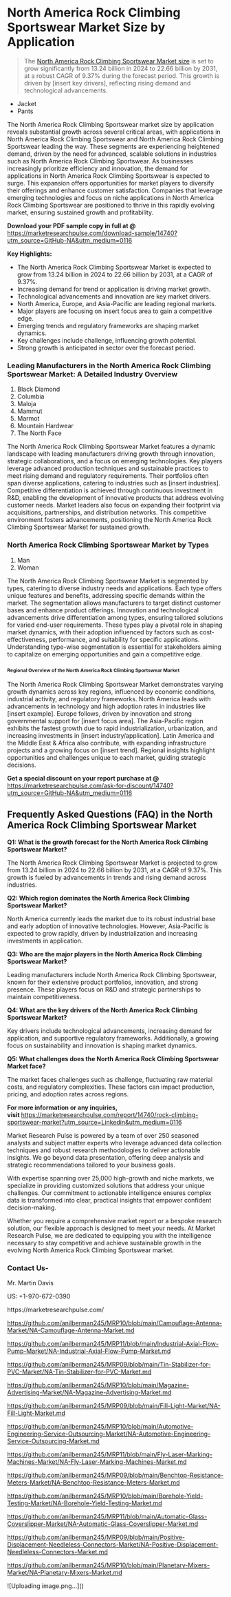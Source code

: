 <h1>North America Rock Climbing Sportswear Market&nbsp;Size by Application</h1><blockquote><p>The <a href="https://marketresearchpulse.com/download-sample/14740?utm_source=GitHub-NA&amp;utm_medium=0116">North America Rock Climbing Sportswear Market size</a> is set to grow significantly from 13.24 billion in 2024 to 22.66 billion by 2031, at a robust CAGR of 9.37% during the forecast period. This growth is driven by [insert key drivers], reflecting rising demand and technological advancements.</p></blockquote><ul><li>Jacket<li> Pants</li></ul><p>The North America Rock Climbing Sportswear market size by application reveals substantial growth across several critical areas, with applications in North America Rock Climbing Sportswear and North America Rock Climbing Sportswear leading the way. These segments are experiencing heightened demand, driven by the need for advanced, scalable solutions in industries such as North America Rock Climbing Sportswear. As businesses increasingly prioritize efficiency and innovation, the demand for applications in North America Rock Climbing Sportswear is expected to surge. This expansion offers opportunities for market players to diversify their offerings and enhance customer satisfaction. Companies that leverage emerging technologies and focus on niche applications in North America Rock Climbing Sportswear are positioned to thrive in this rapidly evolving market, ensuring sustained growth and profitability.</p><p><strong>Download your PDF sample copy in full at @ </strong><a href="https://marketresearchpulse.com/download-sample/14740?utm_source=GitHub-NA&amp;utm_medium=0116">https://marketresearchpulse.com/download-sample/14740?utm_source=GitHub-NA&amp;utm_medium=0116</a></p><p><strong>Key Highlights: </strong></p><ul><li>The North America Rock Climbing Sportswear Market is expected to grow from 13.24 billion in 2024 to 22.66 billion by 2031, at a CAGR of 9.37%.</li><li>Increasing demand for trend or application is driving market growth.</li><li>Technological advancements and innovation are key market drivers.</li><li>North America, Europe, and Asia-Pacific are leading regional markets.</li><li>Major players are focusing on insert focus area to gain a competitive edge.</li><li>Emerging trends and regulatory frameworks are shaping market dynamics.</li><li>Key challenges include challenge, influencing growth potential.</li><li>Strong growth is anticipated in sector over the forecast period.</li></ul><h3>Leading Manufacturers in the North America Rock Climbing Sportswear Market: A Detailed Industry Overview</h3><ol><li>Black Diamond</li><li>Columbia</li><li>Maloja</li><li>Mammut</li><li>Marmot</li><li>Mountain Hardwear</li><li>The North Face</li></ol><div class="flex max-w-full flex-col flex-grow"><div class="min-h-8 text-message flex w-full flex-col items-end gap-2 whitespace-normal break-words [.text-message+&amp;]:mt-5" dir="auto" data-message-author-role="assistant" data-message-id="fd8432e4-4910-450d-b182-61b7bfb0a01f" data-message-model-slug="gpt-4o"><div class="flex w-full flex-col gap-1 empty:hidden first:pt-[3px]"><div class="markdown prose w-full break-words dark:prose-invert light"><p>The North America Rock Climbing Sportswear Market features a dynamic landscape with leading manufacturers driving growth through innovation, strategic collaborations, and a focus on emerging technologies. Key players leverage advanced production techniques and sustainable practices to meet rising demand and regulatory requirements. Their portfolios often span diverse applications, catering to industries such as [insert industries]. Competitive differentiation is achieved through continuous investment in R&amp;D, enabling the development of innovative products that address evolving customer needs. Market leaders also focus on expanding their footprint via acquisitions, partnerships, and distribution networks. This competitive environment fosters advancements, positioning the North America Rock Climbing Sportswear Market for sustained growth.</p></div></div></div></div><h3>North America Rock Climbing Sportswear Market by Types</h3><ol><li>Man<li> Woman</li></ol><div class="flex max-w-full flex-col flex-grow"><div class="min-h-8 text-message flex w-full flex-col items-end gap-2 whitespace-normal break-words [.text-message+&amp;]:mt-5" dir="auto" data-message-author-role="assistant" data-message-id="084470be-0bb7-4664-bddf-5156b4f41249" data-message-model-slug="gpt-4o-mini"><div class="flex w-full flex-col gap-1 empty:hidden first:pt-[3px]"><div class="markdown prose w-full break-words dark:prose-invert light"><p>The North America Rock Climbing Sportswear Market is segmented by types, catering to diverse industry needs and applications. Each type offers unique features and benefits, addressing specific demands within the market. The segmentation allows manufacturers to target distinct customer bases and enhance product offerings. Innovation and technological advancements drive differentiation among types, ensuring tailored solutions for varied end-user requirements. These types play a pivotal role in shaping market dynamics, with their adoption influenced by factors such as cost-effectiveness, performance, and suitability for specific applications. Understanding type-wise segmentation is essential for stakeholders aiming to capitalize on emerging opportunities and gain a competitive edge.</p></div></div></div></div><h3><span style="font-size: 11px;">Regional Overview of the North America Rock Climbing Sportswear Market</span></h3><div class="flex max-w-full flex-col flex-grow"><div class="min-h-8 text-message flex w-full flex-col items-end gap-2 whitespace-normal break-words [.text-message+&amp;]:mt-5" dir="auto" data-message-author-role="assistant" data-message-id="e9038762-ce64-4e30-91c9-9bd413514231" data-message-model-slug="gpt-4o-mini"><div class="flex w-full flex-col gap-1 empty:hidden first:pt-[3px]"><div class="markdown prose w-full break-words dark:prose-invert light"><p>The North America Rock Climbing Sportswear Market demonstrates varying growth dynamics across key regions, influenced by economic conditions, industrial activity, and regulatory frameworks. North America leads with advancements in technology and high adoption rates in industries like [insert example]. Europe follows, driven by innovation and strong governmental support for [insert focus area]. The Asia-Pacific region exhibits the fastest growth due to rapid industrialization, urbanization, and increasing investments in [insert industry/application]. Latin America and the Middle East &amp; Africa also contribute, with expanding infrastructure projects and a growing focus on [insert trend]. Regional insights highlight opportunities and challenges unique to each market, guiding strategic decisions.</p></div></div></div></div><p><strong>Get a special discount on your report purchase at @ </strong><a href="https://marketresearchpulse.com/ask-for-discount/14740?utm_source=GitHub-NA&amp;utm_medium=0116">https://marketresearchpulse.com/ask-for-discount/14740?utm_source=GitHub-NA&amp;utm_medium=0116</a></p><h2>Frequently Asked Questions (FAQ) in the North America Rock Climbing Sportswear Market</h2><p><strong>Q1: What is the growth forecast for the North America Rock Climbing Sportswear Market?</strong></p><p>The North America Rock Climbing Sportswear Market is projected to grow from 13.24 billion in 2024 to 22.66 billion by 2031, at a CAGR of 9.37%. This growth is fueled by advancements in trends and rising demand across industries.</p><p><strong>Q2: Which region dominates the North America Rock Climbing Sportswear Market?</strong></p><p>North America currently leads the market due to its robust industrial base and early adoption of innovative technologies. However, Asia-Pacific is expected to grow rapidly, driven by industrialization and increasing investments in application.</p><p><strong>Q3: Who are the major players in the North America Rock Climbing Sportswear Market?</strong></p><p>Leading manufacturers include North America Rock Climbing Sportswear, known for their extensive product portfolios, innovation, and strong presence. These players focus on R&amp;D and strategic partnerships to maintain competitiveness.</p><p><strong>Q4: What are the key drivers of the North America Rock Climbing Sportswear Market?</strong></p><p>Key drivers include technological advancements, increasing demand for application, and supportive regulatory frameworks. Additionally, a growing focus on sustainability and innovation is shaping market dynamics.</p><p><strong>Q5: What challenges does the North America Rock Climbing Sportswear Market face?</strong></p><p>The market faces challenges such as challenge, fluctuating raw material costs, and regulatory complexities. These factors can impact production, pricing, and adoption rates across regions.</p><p><strong>For more information or any inquiries, visit&nbsp;</strong><a href="https://marketresearchpulse.com/report/14740/rock-climbing-sportswear-market?utm_source=Linkedin&utm_medium=0116">https://marketresearchpulse.com/report/14740/rock-climbing-sportswear-market?utm_source=Linkedin&utm_medium=0116</a></p><p>Market Research Pulse is powered by a team of over 250 seasoned analysts and subject matter experts who leverage advanced data collection techniques and robust research methodologies to deliver actionable insights. We go beyond data presentation, offering deep analysis and strategic recommendations tailored to your business goals.</p><p>With expertise spanning over 25,000 high-growth and niche markets, we specialize in providing customized solutions that address your unique challenges. Our commitment to actionable intelligence ensures complex data is transformed into clear, practical insights that empower confident decision-making.</p><p>Whether you require a comprehensive market report or a bespoke research solution, our flexible approach is designed to meet your needs. At Market Research Pulse, we are dedicated to equipping you with the intelligence necessary to stay competitive and achieve sustainable growth in the evolving North America Rock Climbing Sportswear market.</p><h3><strong>Contact Us-</strong></h3><p>Mr. Martin Davis</p><p>US: +1-970-672-0390</p><p>https://marketresearchpulse.com/</p><p><a href="https://github.com/anilberman245/MRP10/blob/main/Camouflage-Antenna-Market/NA-Camouflage-Antenna-Market.md">https://github.com/anilberman245/MRP10/blob/main/Camouflage-Antenna-Market/NA-Camouflage-Antenna-Market.md</a></p><p><a href="https://github.com/anilberman245/MRP11/blob/main/Industrial-Axial-Flow-Pump-Market/NA-Industrial-Axial-Flow-Pump-Market.md">https://github.com/anilberman245/MRP11/blob/main/Industrial-Axial-Flow-Pump-Market/NA-Industrial-Axial-Flow-Pump-Market.md</a></p><p><a href="https://github.com/anilberman245/MRP09/blob/main/Tin-Stabilizer-for-PVC-Market/NA-Tin-Stabilizer-for-PVC-Market.md">https://github.com/anilberman245/MRP09/blob/main/Tin-Stabilizer-for-PVC-Market/NA-Tin-Stabilizer-for-PVC-Market.md</a></p><p><a href="https://github.com/anilberman245/MRP10/blob/main/Magazine-Advertising-Market/NA-Magazine-Advertising-Market.md">https://github.com/anilberman245/MRP10/blob/main/Magazine-Advertising-Market/NA-Magazine-Advertising-Market.md</a></p><p><a href="https://github.com/anilberman245/MRP09/blob/main/Fill-Light-Market/NA-Fill-Light-Market.md">https://github.com/anilberman245/MRP09/blob/main/Fill-Light-Market/NA-Fill-Light-Market.md</a></p><p><a href="https://github.com/anilberman245/MRP10/blob/main/Automotive-Engineering-Service-Outsourcing-Market/NA-Automotive-Engineering-Service-Outsourcing-Market.md">https://github.com/anilberman245/MRP10/blob/main/Automotive-Engineering-Service-Outsourcing-Market/NA-Automotive-Engineering-Service-Outsourcing-Market.md</a></p><p><a href="https://github.com/anilberman245/MRP11/blob/main/Fly-Laser-Marking-Machines-Market/NA-Fly-Laser-Marking-Machines-Market.md">https://github.com/anilberman245/MRP11/blob/main/Fly-Laser-Marking-Machines-Market/NA-Fly-Laser-Marking-Machines-Market.md</a></p><p><a href="https://github.com/anilberman245/MRP09/blob/main/Benchtop-Resistance-Meters-Market/NA-Benchtop-Resistance-Meters-Market.md">https://github.com/anilberman245/MRP09/blob/main/Benchtop-Resistance-Meters-Market/NA-Benchtop-Resistance-Meters-Market.md</a></p><p><a href="https://github.com/anilberman245/MRP10/blob/main/Borehole-Yield-Testing-Market/NA-Borehole-Yield-Testing-Market.md">https://github.com/anilberman245/MRP10/blob/main/Borehole-Yield-Testing-Market/NA-Borehole-Yield-Testing-Market.md</a></p><p><a href="https://github.com/anilberman245/MRP11/blob/main/Automatic-Glass-Coverslipper-Market/NA-Automatic-Glass-Coverslipper-Market.md">https://github.com/anilberman245/MRP11/blob/main/Automatic-Glass-Coverslipper-Market/NA-Automatic-Glass-Coverslipper-Market.md</a></p><p><a href="https://github.com/anilberman245/MRP09/blob/main/Positive-Displacement-Needleless-Connectors-Market/NA-Positive-Displacement-Needleless-Connectors-Market.md">https://github.com/anilberman245/MRP09/blob/main/Positive-Displacement-Needleless-Connectors-Market/NA-Positive-Displacement-Needleless-Connectors-Market.md</a></p><p><a href="https://github.com/anilberman245/MRP10/blob/main/Planetary-Mixers-Market/NA-Planetary-Mixers-Market.md">https://github.com/anilberman245/MRP10/blob/main/Planetary-Mixers-Market/NA-Planetary-Mixers-Market.md</a></p>
![Uploading image.png…]()
